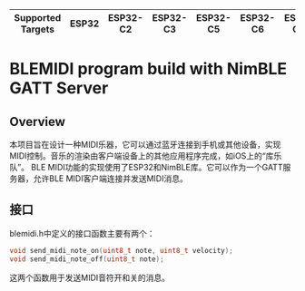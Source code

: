 | Supported Targets | ESP32 | ESP32-C2 | ESP32-C3 | ESP32-C5 | ESP32-C6 | ESP32-C61 | ESP32-H2 | ESP32-S3 |
| ----------------- | ----- | -------- | -------- | -------- | -------- | --------- | -------- | -------- |

# BLEMIDI program build with NimBLE GATT Server

## Overview

本项目旨在设计一种MIDI乐器，它可以通过蓝牙连接到手机或其他设备，实现MIDI控制。音乐的渲染由客户端设备上的其他应用程序完成，如iOS上的“库乐队”。
BLE MIDI功能的实现使用了ESP32和NimBLE库。它可以作为一个GATT服务器，允许BLE MIDI客户端连接并发送MIDI消息。

## 接口
blemidi.h中定义的接口函数主要有两个：
```c
void send_midi_note_on(uint8_t note, uint8_t velocity);
void send_midi_note_off(uint8_t note);
```
这两个函数用于发送MIDI音符开和关的消息。

